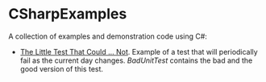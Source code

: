 CSharpExamples
==============

A collection of examples and demonstration code using C#:
- [The Little Test That Could ... Not](http://hjerpbakk.com/blog/2013/9/24/the-little-test-that-could-not.html). Example of a test that will periodically fail as the current day changes. *BadUnitTest* contains the bad and the good version of this test.
